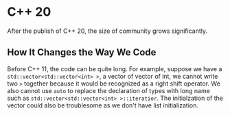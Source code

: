 # C++ 20

After the publish of C++ 20, the size of community grows significantly. 

## How It Changes the Way We Code

Before C++ 11, the code can be quite long. For example, suppose we have a `std::vector<std::vector<int> >`, a vector of vector of int, we cannot write two `>` together because it would be recognized as a right shift operator. We also cannot use `auto` to replace the declaration of types with long name such as `std::vector<std::vector<int> >::iteratior`. The initialzation of the vector could also be troublesome as we don't have list initialization.
